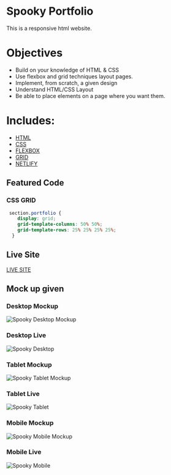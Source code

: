 # Spooky Portfolio

This is a responsive html website. 

# Objectives

- Build on your knowledge of HTML & CSS
- Use flexbox and grid techniques layout pages.
- Implement, from scratch, a given design
- Understand HTML/CSS Layout
- Be able to place elements on a page where you want them.

# Includes: 

- [HTML](https://developer.mozilla.org/en-US/docs/Web/HTML)
- [CSS](https://www.w3schools.com/css/)
- [FLEXBOX](https://developer.mozilla.org/en-US/docs/Web/CSS/CSS_Flexible_Box_Layout/Basic_Concepts_of_Flexbox)
- [GRID](https://developer.mozilla.org/en-US/docs/Web/CSS/CSS_Grid_Layout)
- [NETLIFY](https://docs.netlify.com/?_ga=2.56383019.1272475466.1587169866-1421079835.1583768648)

## Featured Code

### CSS GRID

```CSS
 section.portfolio {
    display: grid;
    grid-template-columns: 50% 50%;
    grid-template-rows: 25% 25% 25% 25%;
  }
 ```
 ## Live Site

[LIVE SITE](https://spooky-portfolio-austinparvin.netlify.app/)

## Mock up given

### Desktop Mockup

![Spooky Desktop Mockup](https://i.imgur.com/PrcEy8K.jpg)
 
### Desktop Live

![Spooky Desktop](http://g.recordit.co/E9PLOanYLt.gif)

### Tablet Mockup

![Spooky Tablet Mockup](https://i.imgur.com/Em38mG1.jpg)

### Tablet Live

![Spooky Tablet](http://g.recordit.co/KNZdcfGB93.gif)

### Mobile Mockup

![Spooky Mobile Mockup](https://i.imgur.com/92K5fmP.jpg)

### Mobile Live

![Spooky Mobile](http://g.recordit.co/aoz3CszDS6.gif)



